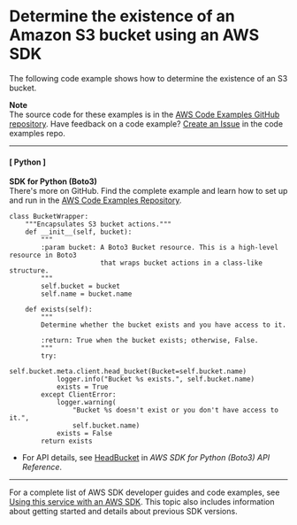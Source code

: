 # Determine the existence of an Amazon S3 bucket using an AWS SDK<a name="example_s3_HeadBucket_section"></a>

The following code example shows how to determine the existence of an S3 bucket\.

**Note**  
The source code for these examples is in the [AWS Code Examples GitHub repository](https://github.com/awsdocs/aws-doc-sdk-examples)\. Have feedback on a code example? [Create an Issue](https://github.com/awsdocs/aws-doc-sdk-examples/issues/new/choose) in the code examples repo\. 

------
#### [ Python ]

**SDK for Python \(Boto3\)**  
 There's more on GitHub\. Find the complete example and learn how to set up and run in the [AWS Code Examples Repository](https://github.com/awsdocs/aws-doc-sdk-examples/tree/main/python/example_code/s3/s3_basics#code-examples)\. 
  

```
class BucketWrapper:
    """Encapsulates S3 bucket actions."""
    def __init__(self, bucket):
        """
        :param bucket: A Boto3 Bucket resource. This is a high-level resource in Boto3
                       that wraps bucket actions in a class-like structure.
        """
        self.bucket = bucket
        self.name = bucket.name

    def exists(self):
        """
        Determine whether the bucket exists and you have access to it.

        :return: True when the bucket exists; otherwise, False.
        """
        try:
            self.bucket.meta.client.head_bucket(Bucket=self.bucket.name)
            logger.info("Bucket %s exists.", self.bucket.name)
            exists = True
        except ClientError:
            logger.warning(
                "Bucket %s doesn't exist or you don't have access to it.",
                self.bucket.name)
            exists = False
        return exists
```
+  For API details, see [HeadBucket](https://docs.aws.amazon.com/goto/boto3/s3-2006-03-01/HeadBucket) in *AWS SDK for Python \(Boto3\) API Reference*\. 

------

For a complete list of AWS SDK developer guides and code examples, see [Using this service with an AWS SDK](UsingAWSSDK.md#sdk-general-information-section)\. This topic also includes information about getting started and details about previous SDK versions\.